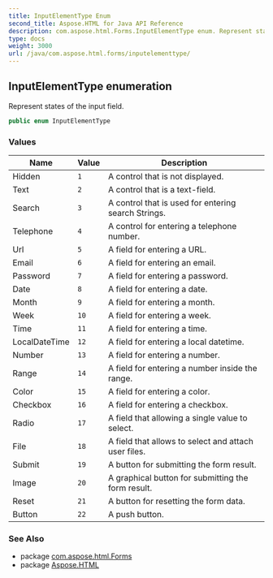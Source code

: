 ```yaml
---
title: InputElementType Enum
second_title: Aspose.HTML for Java API Reference
description: com.aspose.html.Forms.InputElementType enum. Represent states of the input field
type: docs
weight: 3000
url: /java/com.aspose.html.forms/inputelementtype/
---
```

## InputElementType enumeration

Represent states of the input field.

```java
public enum InputElementType
```

### Values

| Name | Value | Description |
| --- | --- | --- |
| Hidden | `1` | A control that is not displayed. |
| Text | `2` | A control that is a text-field. |
| Search | `3` | A control that is used for entering search Strings. |
| Telephone | `4` | A control for entering a telephone number. |
| Url | `5` | A field for entering a URL. |
| Email | `6` | A field for entering an email. |
| Password | `7` | A field for entering a password. |
| Date | `8` | A field for entering a date. |
| Month | `9` | A field for entering a month. |
| Week | `10` | A field for entering a week. |
| Time | `11` | A field for entering a time. |
| LocalDateTime | `12` | A field for entering a local datetime. |
| Number | `13` | A field for entering a number. |
| Range | `14` | A field for entering a number inside the range. |
| Color | `15` | A field for entering a color. |
| Checkbox | `16` | A field for entering a checkbox. |
| Radio | `17` | A field that allowing a single value to select. |
| File | `18` | A field that allows to select and attach user files. |
| Submit | `19` | A button for submitting the form result. |
| Image | `20` | A graphical button for submitting the form result. |
| Reset | `21` | A button for resetting the form data. |
| Button | `22` | A push button. |

### See Also

* package [com.aspose.html.Forms](../../com.aspose.html.forms/)
* package [Aspose.HTML](../../)
